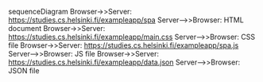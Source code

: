 sequenceDiagram
Browser->>Server: https://studies.cs.helsinki.fi/exampleapp/spa
Server-->>Browser: HTML document
Browser->>Server: https://studies.cs.helsinki.fi/exampleapp/main.css
Server-->>Browser: CSS file
Browser->>Server: https://studies.cs.helsinki.fi/exampleapp/spa.js
Server-->>Browser: JS file
Browser->>Server: https://studies.cs.helsinki.fi/exampleapp/data.json
Server-->>Browser: JSON file
